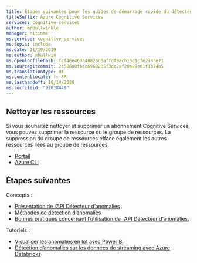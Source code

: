 ```yaml
---
title: Étapes suivantes pour les guides de démarrage rapide du détecteur d’anomalies
titleSuffix: Azure Cognitive Services
services: cognitive-services
author: mrbullwinkle
manager: nitinme
ms.service: cognitive-services
ms.topic: include
ms.date: 11/19/2019
ms.author: mbullwin
ms.openlocfilehash: fcf46e46d540826c6affdf9acb15c1cfe2783e71
ms.sourcegitcommit: 2c586a0fbec6968205f3dc2af20e89e01f1b74b5
ms.translationtype: HT
ms.contentlocale: fr-FR
ms.lasthandoff: 10/14/2020
ms.locfileid: "92018449"
---
```

## <a name="clean-up-resources"></a>Nettoyer les ressources

Si vous souhaitez nettoyer et supprimer un abonnement Cognitive Services, vous pouvez supprimer la ressource ou le groupe de ressources. La suppression du groupe de ressources efface également les autres ressources liées au groupe de ressources.

* [Portail](../../cognitive-services-apis-create-account.md#clean-up-resources)
* [Azure CLI](../../cognitive-services-apis-create-account-cli.md#clean-up-resources)

## <a name="next-steps"></a>Étapes suivantes

Concepts :

* [Présentation de l’API Détecteur d’anomalies](../overview.md)
* [Méthodes de détection d’anomalies](../how-to/identify-anomalies.md)
* [Bonnes pratiques concernant l’utilisation de l’API Détecteur d’anomalies.](../concepts/anomaly-detection-best-practices.md) 

Tutoriels :

* [Visualiser les anomalies en lot avec Power BI](../tutorials/batch-anomaly-detection-powerbi.md)
* [Détection d’anomalies sur les données de streaming avec Azure Databricks](../tutorials/anomaly-detection-streaming-databricks.md)
